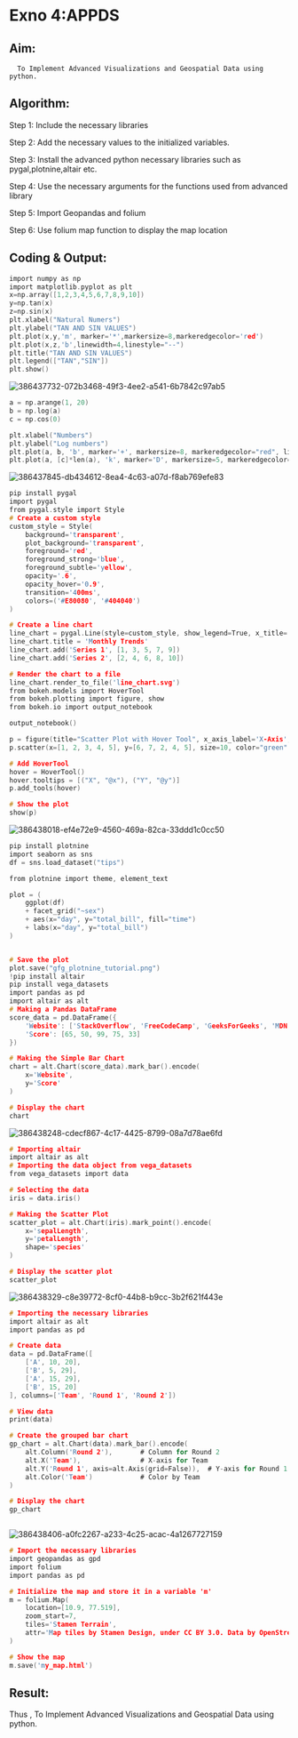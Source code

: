 # Exno 4:APPDS
## Aim:
      To Implement Advanced Visualizations and Geospatial Data using python.
## Algorithm:

Step 1: Include the necessary libraries

Step 2: Add the necessary values to the initialized variables.

Step 3: Install the advanced python necessary libraries such as pygal,plotnine,altair etc. 

Step 4: Use the necessary arguments for the functions used from advanced library

Step 5: Import Geopandas and folium

Step 6: Use folium map function to display the map location

## Coding & Output:
```c
import numpy as np
import matplotlib.pyplot as plt
x=np.array([1,2,3,4,5,6,7,8,9,10])
y=np.tan(x)
z=np.sin(x)
plt.xlabel("Natural Numers")
plt.ylabel("TAN AND SIN VALUES")
plt.plot(x,y,'m', marker='*',markersize=8,markeredgecolor='red')
plt.plot(x,z,'b',linewidth=4,linestyle="--")
plt.title("TAN AND SIN VALUES")
plt.legend(["TAN","SIN"])
plt.show()

```
![386437732-072b3468-49f3-4ee2-a541-6b7842c97ab5](https://github.com/user-attachments/assets/dd4c462f-0360-42a2-98af-fca6a93cf823)


```c
a = np.arange(1, 20)
b = np.log(a)
c = np.cos(0)

plt.xlabel("Numbers")
plt.ylabel("Log numbers")
plt.plot(a, b, 'b', marker='+', markersize=8, markeredgecolor="red", linewidth=5)
plt.plot(a, [c]*len(a), 'k', marker='D', markersize=5, markeredgecolor="blue", linestyle='--')


```


![386437845-db434612-8ea4-4c63-a07d-f8ab769efe83](https://github.com/user-attachments/assets/ba099ef2-3b33-451b-96ba-19af94e4d2bb)

```c
pip install pygal
import pygal
from pygal.style import Style
# Create a custom style
custom_style = Style(
    background='transparent',
    plot_background='transparent',
    foreground='red',
    foreground_strong='blue',
    foreground_subtle='yellow',
    opacity='.6',
    opacity_hover='0.9',
    transition='400ms',
    colors=('#E80080', '#404040')
)

# Create a line chart
line_chart = pygal.Line(style=custom_style, show_legend=True, x_title='Months', y_title='Values')
line_chart.title = 'Monthly Trends'
line_chart.add('Series 1', [1, 3, 5, 7, 9])
line_chart.add('Series 2', [2, 4, 6, 8, 10])

# Render the chart to a file
line_chart.render_to_file('line_chart.svg')
from bokeh.models import HoverTool
from bokeh.plotting import figure, show
from bokeh.io import output_notebook

output_notebook()

p = figure(title="Scatter Plot with Hover Tool", x_axis_label='X-Axis', y_axis_label='Y-Axis')
p.scatter(x=[1, 2, 3, 4, 5], y=[6, 7, 2, 4, 5], size=10, color="green", alpha=0.5)

# Add HoverTool
hover = HoverTool()
hover.tooltips = [("X", "@x"), ("Y", "@y")]
p.add_tools(hover)

# Show the plot
show(p)


```

![386438018-ef4e72e9-4560-469a-82ca-33ddd1c0cc50](https://github.com/user-attachments/assets/7a10782a-aa74-4876-bae7-84fe6ca448fe)


```c
pip install plotnine
import seaborn as sns
df = sns.load_dataset("tips")

from plotnine import theme, element_text

plot = (
    ggplot(df)
    + facet_grid("~sex")
    + aes(x="day", y="total_bill", fill="time")
    + labs(x="day", y="total_bill")
)


# Save the plot
plot.save("gfg_plotnine_tutorial.png")
!pip install altair
pip install vega_datasets
import pandas as pd
import altair as alt
# Making a Pandas DataFrame
score_data = pd.DataFrame({
    'Website': ['StackOverflow', 'FreeCodeCamp', 'GeeksForGeeks', 'MDN', 'CodeAcademy'],
    'Score': [65, 50, 99, 75, 33]
})

# Making the Simple Bar Chart
chart = alt.Chart(score_data).mark_bar().encode(
    x='Website',
    y='Score'
)

# Display the chart
chart


```

![386438248-cdecf867-4c17-4425-8799-08a7d78ae6fd](https://github.com/user-attachments/assets/3aeba697-06b9-4b3d-ab9e-8dfbd63a496c)

```c
# Importing altair
import altair as alt
# Importing the data object from vega_datasets
from vega_datasets import data

# Selecting the data
iris = data.iris()

# Making the Scatter Plot
scatter_plot = alt.Chart(iris).mark_point().encode(
    x='sepalLength',
    y='petalLength',
    shape='species'
)

# Display the scatter plot
scatter_plot


```

![386438329-c8e39772-8cf0-44b8-b9cc-3b2f621f443e](https://github.com/user-attachments/assets/8918bfac-b979-4e31-bd12-23f7fbe74b56)

```c
# Importing the necessary libraries
import altair as alt
import pandas as pd

# Create data
data = pd.DataFrame([
    ['A', 10, 20],
    ['B', 5, 29],
    ['A', 15, 29],
    ['B', 15, 20]
], columns=['Team', 'Round 1', 'Round 2'])

# View data
print(data)

# Create the grouped bar chart
gp_chart = alt.Chart(data).mark_bar().encode(
    alt.Column('Round 2'),       # Column for Round 2
    alt.X('Team'),               # X-axis for Team
    alt.Y('Round 1', axis=alt.Axis(grid=False)),  # Y-axis for Round 1 without grid lines
    alt.Color('Team')            # Color by Team
)

# Display the chart
gp_chart



```



![386438406-a0fc2267-a233-4c25-acac-4a1267727159](https://github.com/user-attachments/assets/bec514d6-0ab1-4b7f-ade7-638ba4c10eb3)

```c
# Import the necessary libraries
import geopandas as gpd
import folium
import pandas as pd

# Initialize the map and store it in a variable 'm'
m = folium.Map(
    location=[10.9, 77.519],
    zoom_start=7,
    tiles='Stamen Terrain',
    attr='Map tiles by Stamen Design, under CC BY 3.0. Data by OpenStreetMap, under ODbL.'
)

# Show the map
m.save('my_map.html')


```







## Result:
Thus , To Implement Advanced Visualizations and Geospatial Data using python.
